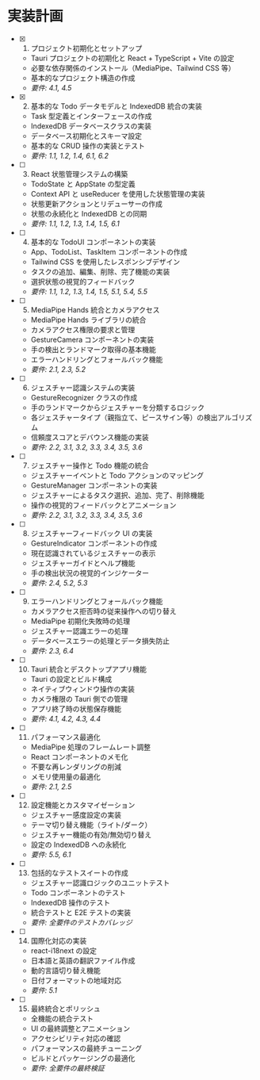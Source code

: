 <!-- @format -->

# 実装計画

- [x] 1. プロジェクト初期化とセットアップ

  - Tauri プロジェクトの初期化と React + TypeScript + Vite の設定
  - 必要な依存関係のインストール（MediaPipe、Tailwind CSS 等）
  - 基本的なプロジェクト構造の作成
  - _要件: 4.1, 4.5_

- [x] 2. 基本的な Todo データモデルと IndexedDB 統合の実装

  - Task 型定義とインターフェースの作成
  - IndexedDB データベースクラスの実装
  - データベース初期化とスキーマ設定
  - 基本的な CRUD 操作の実装とテスト
  - _要件: 1.1, 1.2, 1.4, 6.1, 6.2_

- [ ] 3. React 状態管理システムの構築

  - TodoState と AppState の型定義
  - Context API と useReducer を使用した状態管理の実装
  - 状態更新アクションとリデューサーの作成
  - 状態の永続化と IndexedDB との同期
  - _要件: 1.1, 1.2, 1.3, 1.4, 1.5, 6.1_

- [ ] 4. 基本的な TodoUI コンポーネントの実装

  - App、TodoList、TaskItem コンポーネントの作成
  - Tailwind CSS を使用したレスポンシブデザイン
  - タスクの追加、編集、削除、完了機能の実装
  - 選択状態の視覚的フィードバック
  - _要件: 1.1, 1.2, 1.3, 1.4, 1.5, 5.1, 5.4, 5.5_

- [ ] 5. MediaPipe Hands 統合とカメラアクセス

  - MediaPipe Hands ライブラリの統合
  - カメラアクセス権限の要求と管理
  - GestureCamera コンポーネントの実装
  - 手の検出とランドマーク取得の基本機能
  - エラーハンドリングとフォールバック機能
  - _要件: 2.1, 2.3, 5.2_

- [ ] 6. ジェスチャー認識システムの実装

  - GestureRecognizer クラスの作成
  - 手のランドマークからジェスチャーを分類するロジック
  - 各ジェスチャータイプ（親指立て、ピースサイン等）の検出アルゴリズム
  - 信頼度スコアとデバウンス機能の実装
  - _要件: 2.2, 3.1, 3.2, 3.3, 3.4, 3.5, 3.6_

- [ ] 7. ジェスチャー操作と Todo 機能の統合

  - ジェスチャーイベントと Todo アクションのマッピング
  - GestureManager コンポーネントの実装
  - ジェスチャーによるタスク選択、追加、完了、削除機能
  - 操作の視覚的フィードバックとアニメーション
  - _要件: 2.2, 3.1, 3.2, 3.3, 3.4, 3.5, 3.6_

- [ ] 8. ジェスチャーフィードバック UI の実装

  - GestureIndicator コンポーネントの作成
  - 現在認識されているジェスチャーの表示
  - ジェスチャーガイドとヘルプ機能
  - 手の検出状況の視覚的インジケーター
  - _要件: 2.4, 5.2, 5.3_

- [ ] 9. エラーハンドリングとフォールバック機能

  - カメラアクセス拒否時の従来操作への切り替え
  - MediaPipe 初期化失敗時の処理
  - ジェスチャー認識エラーの処理
  - データベースエラーの処理とデータ損失防止
  - _要件: 2.3, 6.4_

- [ ] 10. Tauri 統合とデスクトップアプリ機能

  - Tauri の設定とビルド構成
  - ネイティブウィンドウ操作の実装
  - カメラ権限の Tauri 側での管理
  - アプリ終了時の状態保存機能
  - _要件: 4.1, 4.2, 4.3, 4.4_

- [ ] 11. パフォーマンス最適化

  - MediaPipe 処理のフレームレート調整
  - React コンポーネントのメモ化
  - 不要な再レンダリングの削減
  - メモリ使用量の最適化
  - _要件: 2.1, 2.5_

- [ ] 12. 設定機能とカスタマイゼーション

  - ジェスチャー感度設定の実装
  - テーマ切り替え機能（ライト/ダーク）
  - ジェスチャー機能の有効/無効切り替え
  - 設定の IndexedDB への永続化
  - _要件: 5.5, 6.1_

- [ ] 13. 包括的なテストスイートの作成

  - ジェスチャー認識ロジックのユニットテスト
  - Todo コンポーネントのテスト
  - IndexedDB 操作のテスト
  - 統合テストと E2E テストの実装
  - _要件: 全要件のテストカバレッジ_

- [ ] 14. 国際化対応の実装

  - react-i18next の設定
  - 日本語と英語の翻訳ファイル作成
  - 動的言語切り替え機能
  - 日付フォーマットの地域対応
  - _要件: 5.1_

- [ ] 15. 最終統合とポリッシュ
  - 全機能の統合テスト
  - UI の最終調整とアニメーション
  - アクセシビリティ対応の確認
  - パフォーマンスの最終チューニング
  - ビルドとパッケージングの最適化
  - _要件: 全要件の最終検証_
